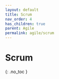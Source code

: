 ```yaml
---
layout: default
title: Scrum
nav_order: 4
has_children: true
parent: Agile
permalink: agile/scrum
---
```


# Scrum
{: .no_toc }

